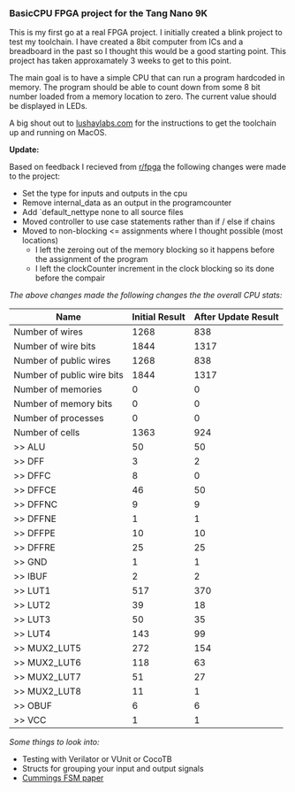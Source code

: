 ### BasicCPU FPGA project for the Tang Nano 9K

This is my first go at a real FPGA project. I initially created a blink project to test my toolchain. I have created a 8bit computer from ICs and a breadboard in the past so I thought this would be a good starting point. This project has taken approxamately 3 weeks to get to this point.

The main goal is to have a simple CPU that can run a program hardcoded in memory. The program should be able to count down from some 8 bit number loaded from a memory location to zero. The current value should be displayed in LEDs.

A big shout out to [lushaylabs.com](https://learn.lushaylabs.com/os-toolchain-manual-installation/) for the instructions to get the toolchain up and running on MacOS.

**Update:**

Based on feedback I recieved from [r/fpga](https://www.reddit.com/r/FPGA/comments/1227pq4/first_working_fpga_project/) the following changes were made to the project:

* Set the type for inputs and outputs in the cpu
* Remove internal_data as an output in the programcounter
* Add `default_nettype none to all source files
* Moved controller to use case statements rather than if / else if chains
* Moved to non-blocking <= assignments where I thought possible (most locations)
  * I left the zeroing out of the memory blocking so it happens before the assignment of the program
  * I left the clockCounter increment in the clock blocking so its done before the compair

*The above changes made the following changes the the overall CPU stats:*

| Name                       | Initial Result | After Update Result |
|----------------------------|----------------|---------------------|
| Number of wires            |           1268 |                 838 | 
| Number of wire bits        |           1844 |                1317 | 
| Number of public wires     |           1268 |                 838 | 
| Number of public wire bits |           1844 |                1317 | 
| Number of memories         |              0 |                   0 | 
| Number of memory bits      |              0 |                   0 | 
| Number of processes        |              0 |                   0 | 
| Number of cells            |           1363 |                 924 | 
| >> ALU                     |             50 |                  50 | 
| >> DFF                     |              3 |                   2 | 
| >> DFFC                    |              8 |                   0 | 
| >> DFFCE                   |             46 |                  50 | 
| >> DFFNC                   |              9 |                   9 | 
| >> DFFNE                   |              1 |                   1 | 
| >> DFFPE                   |             10 |                  10 | 
| >> DFFRE                   |             25 |                  25 | 
| >> GND                     |              1 |                   1 | 
| >> IBUF                    |              2 |                   2 | 
| >> LUT1                    |            517 |                 370 | 
| >> LUT2                    |             39 |                  18 | 
| >> LUT3                    |             50 |                  35 | 
| >> LUT4                    |            143 |                  99 | 
| >> MUX2_LUT5               |            272 |                 154 | 
| >> MUX2_LUT6               |            118 |                  63 | 
| >> MUX2_LUT7               |             51 |                  27 | 
| >> MUX2_LUT8               |             11 |                   1 | 
| >> OBUF                    |              6 |                   6 | 
| >> VCC                     |              1 |                   1 | 

*Some things to look into:*

* Testing with Verilator or VUnit or CocoTB
* Structs for grouping your input and output signals
* [Cummings FSM paper](http://www.sunburst-design.com/papers/CummingsSNUG2019SV_FSM1.pdf)
